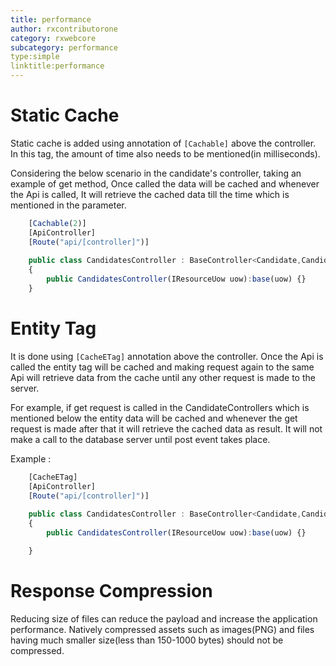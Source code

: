 ```yaml
---
title: performance
author: rxcontributorone
category: rxwebcore
subcategory: performance
type:simple
linktitle:performance
---
```


# Static Cache
Static cache is added using annotation of `[Cachable]` above the controller. In this tag, the amount of time also needs to be mentioned(in milliseconds). 

Considering the below scenario in the candidate's controller, taking an example of get method, Once called the data will be cached and whenever the Api is called, It will retrieve the cached data till the time which is mentioned in the parameter.

````js
    [Cachable(2)]
    [ApiController]
    [Route("api/[controller]")]
	
	public class CandidatesController : BaseController<Candidate,Candidate,Candidate>
    {
        public CandidatesController(IResourceUow uow):base(uow) {}
    }
````

# Entity Tag
It is done using `[CacheETag]` annotation above the controller. Once the Api is called the entity tag will be cached and making request again to the same Api will retrieve data from the cache until any other request is made to the server. 

For example, if get request is called in the CandidateControllers which is mentioned below the entity data will be cached and whenever the get request is made after that it will retrieve the cached data as result. It will not make a call to the database server until post event takes place.

Example :

````js
    [CacheETag]
    [ApiController]
    [Route("api/[controller]")]
	
	public class CandidatesController : BaseController<Candidate,Candidate,Candidate>
    {
        public CandidatesController(IResourceUow uow):base(uow) {}

    }
````

# Response Compression
Reducing size of files can reduce the payload and increase the application performance. Natively compressed assets such as images(PNG) and files having much smaller size(less than 150-1000 bytes) should not be compressed.     

